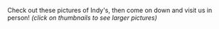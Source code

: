  Check out these pictures of Indy's, then come on down and visit us in person! *(click on thumbnails to see larger pictures)*